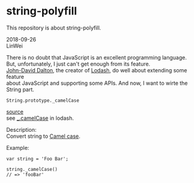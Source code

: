 # string-polyfill
This repository is about string-polyfill.
              
2018-09-26     
LinWei            
             
There is no doubt that JavaScript is an excellent programming language.    
But, unfortunately, I just can't get enough from its feature.     
[John-David Dalton](https://github.com/jdalton), the creator of [Lodash](https://lodash.com/), do well about extending some 
feature        
about JavaScript and supporting some APIs. And now, I want to wirte the 
String part.     
      
```
String.prototype._camelCase
```       
[source](https://github.com/asilinwei/string-polyfill/blob/master/src/camelCase.js)     
see [_.camelCase](https://lodash.com/docs/4.17.10#camelCase) in lodash. 

Description:   
Convert string to [Camel case](https://en.wikipedia.org/wiki/Camel_case).     

Example:   
```
var string = 'Foo Bar';

string._camelCase()
// => 'fooBar'
``` 